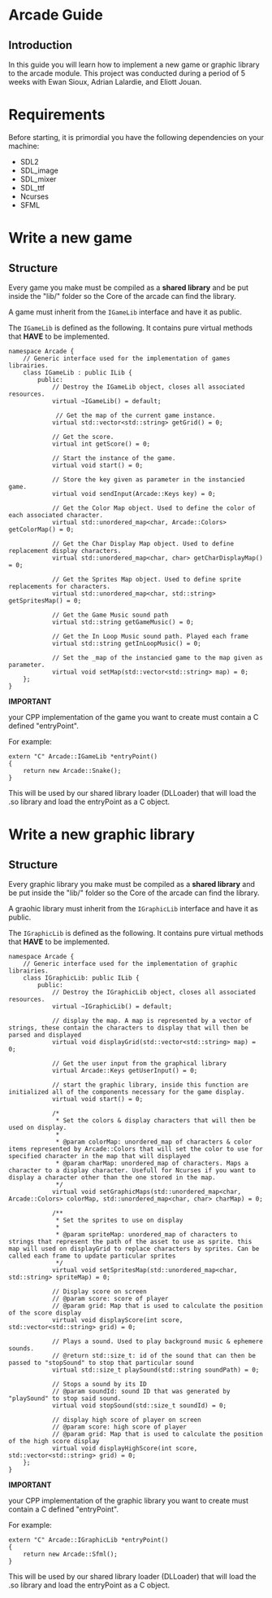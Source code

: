 # Arcade Guide

## Introduction

In this guide you will learn how to implement a new game or graphic library to the arcade module. This project was conducted during a period of 5 weeks with Ewan Sioux, Adrian Lalardie, and Eliott Jouan.

# Requirements

Before starting, it is primordial you have the following dependencies on your machine:
- SDL2
- SDL_image
- SDL_mixer
- SDL_ttf
- Ncurses
- SFML

# Write a new game

## Structure

Every game you make must be compiled as a **shared library** and be put inside the "lib/" folder so the Core of the arcade can find the library.

A game must inherit from the `IGameLib` interface and have it as public.

The `IGameLib` is defined as the following. It contains pure virtual methods that **HAVE** to be implemented.

```
namespace Arcade {
    // Generic interface used for the implementation of games librairies.
    class IGameLib : public ILib {
        public:
            // Destroy the IGameLib object, closes all associated resources.
            virtual ~IGameLib() = default;
            
             // Get the map of the current game instance.
            virtual std::vector<std::string> getGrid() = 0;

            // Get the score.
            virtual int getScore() = 0;

            // Start the instance of the game.
            virtual void start() = 0;

            // Store the key given as parameter in the instancied game.
            virtual void sendInput(Arcade::Keys key) = 0;

            // Get the Color Map object. Used to define the color of each associated character.
            virtual std::unordered_map<char, Arcade::Colors> getColorMap() = 0;

            // Get the Char Display Map object. Used to define replacement display characters.
            virtual std::unordered_map<char, char> getCharDisplayMap() = 0;

            // Get the Sprites Map object. Used to define sprite replacements for characters.
            virtual std::unordered_map<char, std::string> getSpritesMap() = 0;

            // Get the Game Music sound path
            virtual std::string getGameMusic() = 0;

            // Get the In Loop Music sound path. Played each frame
            virtual std::string getInLoopMusic() = 0;
            
            // Set the _map of the instancied game to the map given as parameter.
            virtual void setMap(std::vector<std::string> map) = 0;
    };
}
```

**IMPORTANT**

your CPP implementation of the game you want to create must contain a C defined "entryPoint".

For example:

```
extern "C" Arcade::IGameLib *entryPoint()
{
    return new Arcade::Snake();
}
```

This will be used by our shared library loader (DLLoader) that will load the .so library and load the entryPoint as a C object.

# Write a new graphic library

## Structure

Every graphic library you make must be compiled as a **shared library** and be put inside the "lib/" folder so the Core of the arcade can find the library.

A graohic library must inherit from the `IGraphicLib` interface and have it as public.

The `IGraphicLib` is defined as the following. It contains pure virtual methods that **HAVE** to be implemented.

```
namespace Arcade {
    // Generic interface used for the implementation of graphic librairies.
    class IGraphicLib: public ILib {
        public:
            // Destroy the IGraphicLib object, closes all associated resources.
            virtual ~IGraphicLib() = default;

            // display the map. A map is represented by a vector of strings, these contain the characters to display that will then be parsed and displayed
            virtual void displayGrid(std::vector<std::string> map) = 0;

            // Get the user input from the graphical library
            virtual Arcade::Keys getUserInput() = 0;

            // start the graphic library, inside this function are initialized all of the components necessary for the game display.
            virtual void start() = 0;
            
            /* 
             * Set the colors & display characters that will then be used on display.
             * 
             * @param colorMap: unordered_map of characters & color items represented by Arcade::Colors that will set the color to use for specified character in the map that will displayed
             * @param charMap: unordered_map of characters. Maps a character to a display character. Usefull for Ncurses if you want to display a character other than the one stored in the map.
             */
            virtual void setGraphicMaps(std::unordered_map<char, Arcade::Colors> colorMap, std::unordered_map<char, char> charMap) = 0;
            
            /**
             * Set the sprites to use on display
             * 
             * @param spriteMap: unordered_map of characters to strings that represent the path of the asset to use as sprite. this map will used on displayGrid to replace characters by sprites. Can be called each frame to update particular sprites
             */
            virtual void setSpritesMap(std::unordered_map<char, std::string> spriteMap) = 0;
            
            // Display score on screen
            // @param score: score of player
            // @param grid: Map that is used to calculate the position of the score display
            virtual void displayScore(int score, std::vector<std::string> grid) = 0;
            
            // Plays a sound. Used to play background music & ephemere sounds.
            // @return std::size_t: id of the sound that can then be passed to "stopSound" to stop that particular sound
            virtual std::size_t playSound(std::string soundPath) = 0;

            // Stops a sound by its ID
            // @param soundId: sound ID that was generated by "playSound" to stop said sound.
            virtual void stopSound(std::size_t soundId) = 0;
            
            // display high score of player on screen
            // @param score: high score of player
            // @param grid: Map that is used to calculate the position of the high score display
            virtual void displayHighScore(int score, std::vector<std::string> grid) = 0;
    };
}
```

**IMPORTANT**

your CPP implementation of the graphic library you want to create must contain a C defined "entryPoint".

For example:

```
extern "C" Arcade::IGraphicLib *entryPoint()
{
    return new Arcade::Sfml();
}
```

This will be used by our shared library loader (DLLoader) that will load the .so library and load the entryPoint as a C object.
